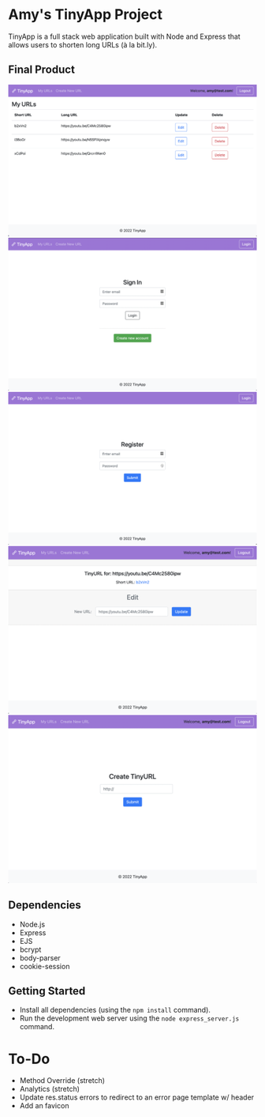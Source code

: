 # Amy's TinyApp Project

TinyApp is a full stack web application built with Node and Express that allows users to shorten long URLs (à la bit.ly).

## Final Product

![Screenshot of TinyApp Homepage](docs/tinyapp-index.png?raw=true "Home Page")
![Screenshot of TinyApp Login Page](docs/tinyapp-signIn.png?raw=true "Login Page")
![Screenshot of TinyApp Register Page](docs/tinyApp-register.png?raw=true "Register Page")
![Screenshot of TinyApp Edit Page](docs/tinyapp-edit.png?raw=true "Edit URL Page")
![Screenshot of TinyApp Create Page](docs/tinyapp-create.png?raw=true "Create URL Page")

## Dependencies

- Node.js
- Express
- EJS
- bcrypt
- body-parser
- cookie-session


## Getting Started

- Install all dependencies (using the `npm install` command).
- Run the development web server using the `node express_server.js` command.

# To-Do

* Method Override (stretch)
* Analytics (stretch)
* Update res.status errors to redirect to an error page template w/ header
* Add an favicon
